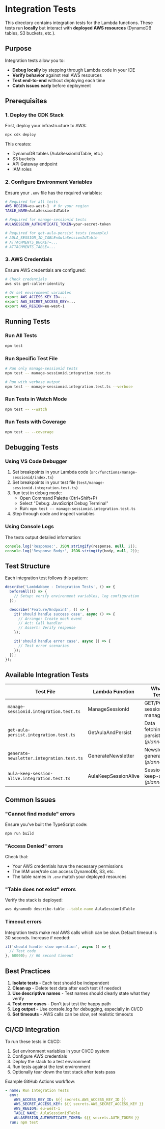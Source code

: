# Integration Tests

This directory contains integration tests for the Lambda functions. These tests run **locally** but interact with **deployed AWS resources** (DynamoDB tables, S3 buckets, etc.).

## Purpose

Integration tests allow you to:
- **Debug locally** by stepping through Lambda code in your IDE
- **Verify behavior** against real AWS resources
- **Test end-to-end** without deploying each time
- **Catch issues early** before deployment

## Prerequisites

### 1. Deploy the CDK Stack

First, deploy your infrastructure to AWS:

```bash
npx cdk deploy
```

This creates:
- DynamoDB tables (AulaSessionIdTable, etc.)
- S3 buckets
- API Gateway endpoint
- IAM roles

### 2. Configure Environment Variables

Ensure your `.env` file has the required variables:

```bash
# Required for all tests
AWS_REGION=eu-west-1  # Or your region
TABLE_NAME=AulaSessionIdTable

# Required for manage-sessionid tests
AULASESSION_AUTHENTICATE_TOKEN=your-secret-token

# Required for get-aula-persist tests (example)
# AULA_SESSION_ID_TABLE=AulaSessionIdTable
# ATTACHMENTS_BUCKET=...
# ATTACHMENTS_TABLE=...
```

### 3. AWS Credentials

Ensure AWS credentials are configured:

```bash
# Check credentials
aws sts get-caller-identity

# Or set environment variables
export AWS_ACCESS_KEY_ID=...
export AWS_SECRET_ACCESS_KEY=...
export AWS_REGION=eu-west-1
```

## Running Tests

### Run All Tests

```bash
npm test
```

### Run Specific Test File

```bash
# Run only manage-sessionid tests
npm test -- manage-sessionid.integration.test.ts

# Run with verbose output
npm test -- manage-sessionid.integration.test.ts --verbose
```

### Run Tests in Watch Mode

```bash
npm test -- --watch
```

### Run Tests with Coverage

```bash
npm test -- --coverage
```

## Debugging Tests

### Using VS Code Debugger

1. Set breakpoints in your Lambda code (`src/functions/manage-sessionid/index.ts`)
2. Set breakpoints in your test file (`test/manage-sessionid.integration.test.ts`)
3. Run test in debug mode:
   - Open Command Palette (Ctrl+Shift+P)
   - Select "Debug: JavaScript Debug Terminal"
   - Run: `npm test -- manage-sessionid.integration.test.ts`
4. Step through code and inspect variables

### Using Console Logs

The tests output detailed information:

```typescript
console.log('Response:', JSON.stringify(response, null, 2));
console.log('Response Body:', JSON.stringify(body, null, 2));
```

## Test Structure

Each integration test follows this pattern:

```typescript
describe('LambdaName - Integration Tests', () => {
  beforeAll(() => {
    // Setup: verify environment variables, log configuration
  });

  describe('Feature/Endpoint', () => {
    it('should handle success case', async () => {
      // Arrange: Create mock event
      // Act: Call handler
      // Assert: Verify response
    });

    it('should handle error case', async () => {
      // Test error scenarios
    });
  });
});
```

## Available Integration Tests

| Test File | Lambda Function | What It Tests |
|-----------|----------------|---------------|
| `manage-sessionid.integration.test.ts` | ManageSessionId | GET/POST session management |
| `get-aula-persist.integration.test.ts` | GetAulaAndPersist | Data fetching & persistence *(planned)* |
| `generate-newsletter.integration.test.ts` | GenerateNewsletter | Newsletter generation *(planned)* |
| `aula-keep-session-alive.integration.test.ts` | AulaKeepSessionAlive | Session keep-alive *(planned)* |

## Common Issues

### "Cannot find module" errors

Ensure you've built the TypeScript code:

```bash
npm run build
```

### "Access Denied" errors

Check that:
- Your AWS credentials have the necessary permissions
- The IAM user/role can access DynamoDB, S3, etc.
- The table names in `.env` match your deployed resources

### "Table does not exist" errors

Verify the stack is deployed:

```bash
aws dynamodb describe-table --table-name AulaSessionIdTable
```

### Timeout errors

Integration tests make real AWS calls which can be slow. Default timeout is 30 seconds. Increase if needed:

```typescript
it('should handle slow operation', async () => {
  // Test code
}, 60000); // 60 second timeout
```

## Best Practices

1. **Isolate tests** - Each test should be independent
2. **Clean up** - Delete test data after each test (if needed)
3. **Use descriptive names** - Test names should clearly state what they verify
4. **Test error cases** - Don't just test the happy path
5. **Log output** - Use console.log for debugging, especially in CI/CD
6. **Set timeouts** - AWS calls can be slow, set realistic timeouts

## CI/CD Integration

To run these tests in CI/CD:

1. Set environment variables in your CI/CD system
2. Configure AWS credentials
3. Deploy the stack to a test environment
4. Run tests against the test environment
5. Optionally tear down the test stack after tests pass

Example GitHub Actions workflow:

```yaml
- name: Run Integration Tests
  env:
    AWS_ACCESS_KEY_ID: ${{ secrets.AWS_ACCESS_KEY_ID }}
    AWS_SECRET_ACCESS_KEY: ${{ secrets.AWS_SECRET_ACCESS_KEY }}
    AWS_REGION: eu-west-1
    TABLE_NAME: AulaSessionIdTable
    AULASESSION_AUTHENTICATE_TOKEN: ${{ secrets.AUTH_TOKEN }}
  run: npm test
```
